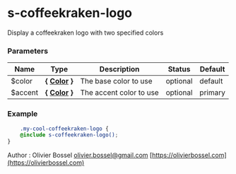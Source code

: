 # s-coffeekraken-logo

Display a coffeekraken logo with two specified colors


### Parameters
Name  |  Type  |  Description  |  Status  |  Default
------------  |  ------------  |  ------------  |  ------------  |  ------------
$color  |  **{ [Color](http://www.sass-lang.com/documentation/file.SASS_REFERENCE.html#colors) }**  |  The base color to use  |  optional  |  default
$accent  |  **{ [Color](http://www.sass-lang.com/documentation/file.SASS_REFERENCE.html#colors) }**  |  The accent color to use  |  optional  |  primary

### Example
```scss
	.my-cool-coffeekraken-logo {
	@include s-coffeekraken-logo();
}
```
Author : Olivier Bossel [olivier.bossel@gmail.com](mailto:olivier.bossel@gmail.com) [https://olivierbossel.com](https://olivierbossel.com)